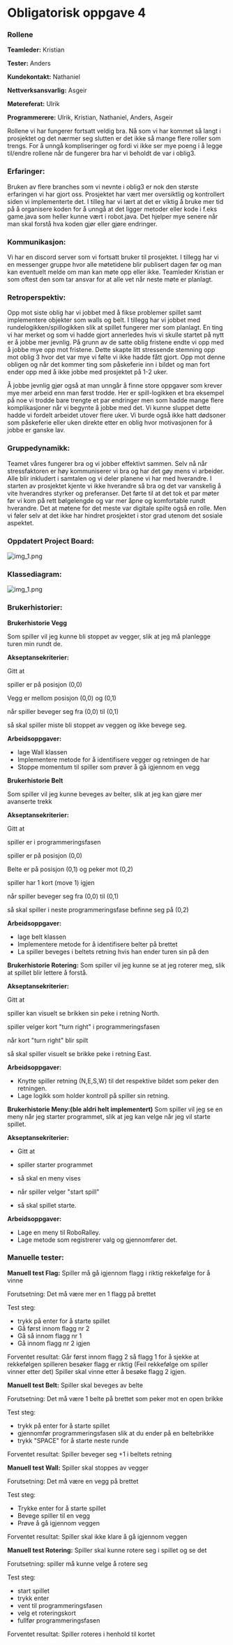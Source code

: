 # Obligatorisk oppgave 4

### Rollene

**Teamleder:** Kristian

**Tester:** Anders

**Kundekontakt:** Nathaniel

**Nettverksansvarlig:** Asgeir

**Møtereferat:** Ulrik

**Programmerere:** Ulrik, Kristian, Nathaniel, Anders, Asgeir


Rollene vi har fungerer fortsatt veldig bra. Nå som vi har kommet så langt i prosjektet og det nærmer seg slutten er det ikke så mange flere roller som trengs. For å unngå kompliseringer og fordi vi ikke ser mye poeng i å legge til/endre rollene når de fungerer bra har vi beholdt de var i oblig3.

### Erfaringer:

Bruken av flere branches som vi nevnte i oblig3 er nok den største erfaringen vi har gjort oss. Prosjektet har vært mer oversiktlig og kontrollert siden vi implementerte det.
I tilleg har vi lært at det er viktig å 
bruke mer tid på å organisere koden for å unngå at det ligger metoder
eller kode i f.eks game.java som heller kunne vært i robot.java. Det hjelper mye senere når man skal forstå hva koden gjør eller gjøre endringer.

### Kommunikasjon:

Vi har en discord server som vi fortsatt bruker til prosjektet. I tillegg har vi en messenger gruppe hvor
alle møtetidene blir publisert dagen før og man kan eventuelt melde om man kan møte opp
eller ikke. Teamleder Kristian er som oftest den som tar ansvar for at alle vet når neste møte
er planlagt.




### Retroperspektiv:

Opp mot siste oblig har vi jobbet med å fikse problemer spillet samt implementere objekter som walls og belt. I tillegg har vi jobbet med rundelogikken/spillogikken slik at spillet fungerer mer som planlagt. En ting vi har merket og som vi hadde gjort annerledes hvis vi skulle startet på nytt er å jobbe mer jevnlig. På grunn av de satte oblig fristene endte vi opp med å jobbe mye opp mot fristene. Dette skapte litt stressende stemning opp mot oblig 3 hvor det var mye vi følte vi ikke hadde fått gjort. Opp mot denne obligen og når det kommer ting som påskeferie inn i bildet og man fort ender opp med å ikke jobbe med prosjektet på 1-2 uker.

Å jobbe jevnlig gjør også at man unngår å finne store oppgaver som krever mye mer arbeid enn man først trodde. Her er spill-logikken et bra eksempel på noe vi trodde bare trengte et par endringer men som hadde mange flere komplikasjoner når vi begynte å jobbe med det. Vi kunne sluppet dette hadde vi fordelt arbeidet utover flere uker. Vi burde også ikke hatt dødsoner som påskeferie eller uken direkte etter en oblig hvor motivasjonen for å jobbe er ganske lav.





### Gruppedynamikk:


Teamet våres fungerer bra og vi jobber effektivt sammen. Selv nå når stressfaktoren er høy kommuniserer vi bra og har det gøy mens vi arbeider. Alle blir inkludert i samtalen og vi deler planene vi har med hverandre. I starten av prosjektet kjente vi ikke hverandre så bra og det var vanskelig å vite hverandres styrker og preferanser. Det førte til at det tok et par møter før vi kom på rett bølgelengde og var mer åpne og komfortable rundt hverandre. Det at møtene for det meste var digitale spilte også en rolle. Men vi føler selv at det ikke har hindret prosjektet i stor grad utenom det sosiale aspektet.


### Oppdatert Project Board:

![img_1.png](projectBoardOblig4.png)

### Klassediagram:

![img_1.png](klasseDiagram.png)

### Brukerhistorier:

**Brukerhistorie Vegg**

Som spiller vil jeg kunne bli stoppet av vegger, slik at jeg må planlegge turen min rundt de.

**Akseptansekriterier:**

Gitt at

spiller er på posisjon (0,0)

Vegg er mellom posisjon (0,0) og (0,1)

når spiller beveger seg fra (0,0) til (0,1)

så skal spiller miste bli stoppet av veggen og ikke bevege seg.

**Arbeidsoppgaver:**
- lage Wall klassen
- Implementere metode for å identifisere vegger og retningen de har 
- Stoppe momentum til spiller som prøver å gå igjennom en vegg


**Brukerhistorie Belt**

Som spiller vil jeg kunne beveges av belter, slik at jeg kan gjøre mer avanserte trekk

**Akseptansekriterier:**

Gitt at

spiller er i programmeringsfasen

spiller er på posisjon (0,0)

Belte er på posisjon  (0,1) og peker mot (0,2)

spiller har 1 kort (move 1) igjen

når spiller beveger seg fra (0,0) til (0,1)

så skal spiller i neste programmeringsfase befinne seg på (0,2)

**Arbeidsoppgaver:**
- lage belt klassen
- Implementere metode for å identifisere belter på brettet
- La spiller beveges i beltets retning hvis han ender turen sin på den

**Brukerhistorie Rotering:**
Som spiller vil jeg kunne se at jeg roterer meg, slik at spillet blir lettere å forstå.

**Akseptansekriterier:**

Gitt at

spiller kan visuelt se brikken sin peke i retning North.

spiller velger kort "turn right" i programmeringsfasen

når kort "turn right" blir spilt

så skal spiller visuelt se brikke peke i retning East.

**Arbeidsoppgaver:**
- Knytte spiller retning (N,E,S,W) til det respektive bildet som peker den retningen.
- Lage logikk som holder kontroll på spiller sin retning.

**Brukerhistorie Meny:(ble aldri helt implementert)** Som spiller vil jeg se en meny når jeg starter programmet, slik at jeg kan velge når jeg vil starte spillet.

**Akseptansekriterier:**

- Gitt at

- spiller starter programmet

- så skal en meny vises

- når spiller velger "start spill"

- så skal spillet starte.

**Arbeidsoppgaver:**

- Lage en meny til RoboRalley.
- Lage metode som registrerer valg og gjennomfører det.

### Manuelle tester:

**Manuell test Flag:** Spiller må gå igjennom flagg i riktig rekkefølge for å vinne

Forutsetning: Det må være mer en 1 flagg på brettet

Test steg:

- trykk på enter for å starte spillet
- Gå først innom flagg nr 2
- Gå så innom flagg nr 1
- Gå innom flagg nr 2 igjen
  
 Forventet resultat: Går først innom flagg 2 så flagg 1 for å sjekke at rekkefølgen spilleren besøker flagg er riktig (Feil rekkefølge om spiller vinner etter det) Spiller skal vinne etter å besøke flagg 2 igjen.

**Manuell test Belt:** Spiller skal beveges av belte

Forutsetning: Det må være 1 belte på brettet som peker 
mot en open brikke

Test steg:

- trykk på enter for å starte spillet
- gjennomfør programmeringsfasen slik at du ender på en beltebrikke
- trykk "SPACE" for å starte neste runde

Forventet resultat: Spiller beveger seg +1 i beltets retning

**Manuell test Wall:** Spiller skal stoppes av vegger

Forutsetning: Det må være en vegg på brettet

Test steg:

- Trykke enter for å starte spillet
- Bevege spiller til en vegg
- Prøve å gå igjennom veggen

Forventet resultat: Spiller skal ikke klare å gå igjennom veggen

**Manuell test Rotering:**
Spiller skal kunne rotere seg i spillet og se det

Forutsetning: spiller må kunne velge å rotere seg

Test steg:

- start spillet
- trykk enter
- vent til programmeringsfasen
- velg et roteringskort
- fullfør programmeringsfasen

Forventet resultat: Spiller roteres i henhold til kortet

